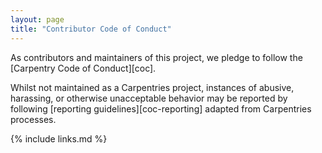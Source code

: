 ```yaml
---
layout: page
title: "Contributor Code of Conduct"
---
```

As contributors and maintainers of this project, we pledge to follow the [Carpentry Code of Conduct][coc].

Whilst not maintained as a Carpentries project, instances of abusive, harassing, or otherwise unacceptable behavior
may be reported by following [reporting guidelines][coc-reporting] adapted from Carpentries processes.

{% include links.md %}
